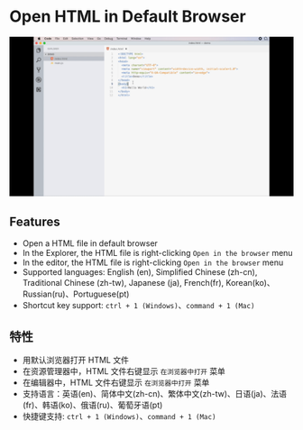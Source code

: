 # Open HTML in Default Browser

![preview](./preview.gif)

## Features
- Open a HTML file in default browser
- In the Explorer, the HTML file is right-clicking `Open in the browser` menu
- In the editor, the HTML file is right-clicking `Open in the browser` menu
- Supported languages: English (en), Simplified Chinese (zh-cn), Traditional Chinese (zh-tw), Japanese (ja), French(fr), Korean(ko)、Russian(ru)、Portuguese(pt)
- Shortcut key support: `ctrl + 1 (Windows)`、`command + 1 (Mac)`

## 特性
- 用默认浏览器打开 HTML 文件
- 在资源管理器中，HTML 文件右键显示 `在浏览器中打开` 菜单
- 在编辑器中，HTML 文件右键显示 `在浏览器中打开` 菜单
- 支持语言：英语(en)、简体中文(zh-cn)、繁体中文(zh-tw)、日语(ja)、法语(fr)、韩语(ko)、俄语(ru)、葡萄牙语(pt)
- 快捷键支持: `ctrl + 1 (Windows)`、`command + 1 (Mac)`
